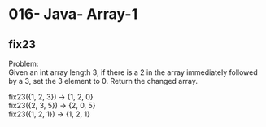 016- Java- Array-1
==================

fix23
-------

Problem:  
Given an int array length 3, if there is a 2 in the array immediately followed by a 3, set the 3 element to 0. Return the changed array. 
>
fix23({1, 2, 3}) → {1, 2, 0}  
fix23({2, 3, 5}) → {2, 0, 5}  
fix23({1, 2, 1}) → {1, 2, 1}  
